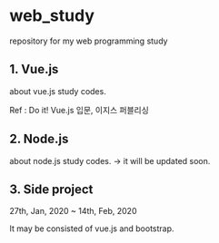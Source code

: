 # web_study

repository for my web programming study

## 1. Vue.js

about vue.js study codes.

Ref : Do it! Vue.js 입문, 이지스 퍼블리싱

## 2. Node.js

about node.js study codes. -> it will be updated soon.

## 3. Side project

27th, Jan, 2020 ~ 14th, Feb, 2020

It may be consisted of vue.js and bootstrap.
